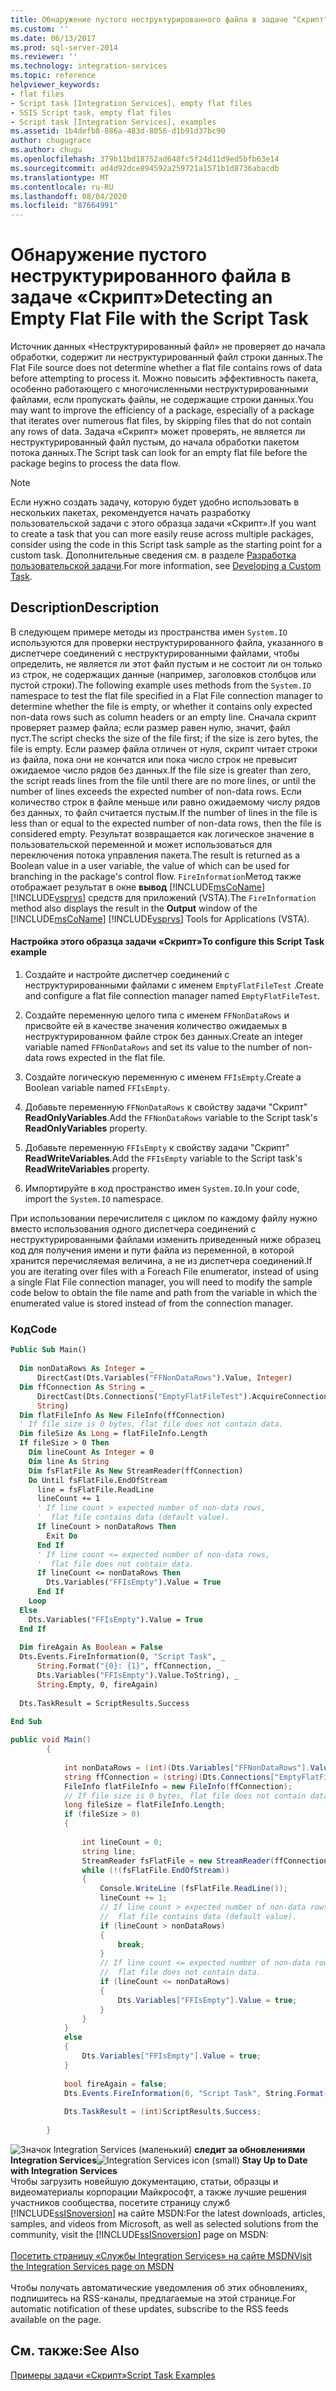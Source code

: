 ```yaml
---
title: Обнаружение пустого неструктурированного файла в задаче "Скрипт" | Документы Майкрософт
ms.custom: ''
ms.date: 06/13/2017
ms.prod: sql-server-2014
ms.reviewer: ''
ms.technology: integration-services
ms.topic: reference
helpviewer_keywords:
- flat files
- Script task [Integration Services], empty flat files
- SSIS Script task, empty flat files
- Script task [Integration Services], examples
ms.assetid: 1b4defb8-886a-483d-8056-d1b91d37bc90
author: chugugrace
ms.author: chugu
ms.openlocfilehash: 379b11bd18752ad648fc5f24d11d9ed5bfb63e14
ms.sourcegitcommit: ad4d92dce894592a259721a1571b1d8736abacdb
ms.translationtype: MT
ms.contentlocale: ru-RU
ms.lasthandoff: 08/04/2020
ms.locfileid: "87664991"
---
```

# <a name="detecting-an-empty-flat-file-with-the-script-task"></a><span data-ttu-id="3e7cc-102">Обнаружение пустого неструктурированного файла в задаче «Скрипт»</span><span class="sxs-lookup"><span data-stu-id="3e7cc-102">Detecting an Empty Flat File with the Script Task</span></span>
  <span data-ttu-id="3e7cc-103">Источник данных «Неструктурированный файл» не проверяет до начала обработки, содержит ли неструктурированный файл строки данных.</span><span class="sxs-lookup"><span data-stu-id="3e7cc-103">The Flat File source does not determine whether a flat file contains rows of data before attempting to process it.</span></span> <span data-ttu-id="3e7cc-104">Можно повысить эффективность пакета, особенно работающего с многочисленными неструктурированными файлами, если пропускать файлы, не содержащие строки данных.</span><span class="sxs-lookup"><span data-stu-id="3e7cc-104">You may want to improve the efficiency of a package, especially of a package that iterates over numerous flat files, by skipping files that do not contain any rows of data.</span></span> <span data-ttu-id="3e7cc-105">Задача «Скрипт» может проверять, не является ли неструктурированный файл пустым, до начала обработки пакетом потока данных.</span><span class="sxs-lookup"><span data-stu-id="3e7cc-105">The Script task can look for an empty flat file before the package begins to process the data flow.</span></span>  
  
> [!NOTE]  
>  <span data-ttu-id="3e7cc-106">Если нужно создать задачу, которую будет удобно использовать в нескольких пакетах, рекомендуется начать разработку пользовательской задачи с этого образца задачи «Скрипт».</span><span class="sxs-lookup"><span data-stu-id="3e7cc-106">If you want to create a task that you can more easily reuse across multiple packages, consider using the code in this Script task sample as the starting point for a custom task.</span></span> <span data-ttu-id="3e7cc-107">Дополнительные сведения см. в разделе [Разработка пользовательской задачи](../extending-packages-custom-objects/task/developing-a-custom-task.md).</span><span class="sxs-lookup"><span data-stu-id="3e7cc-107">For more information, see [Developing a Custom Task](../extending-packages-custom-objects/task/developing-a-custom-task.md).</span></span>  
  
## <a name="description"></a><span data-ttu-id="3e7cc-108">Description</span><span class="sxs-lookup"><span data-stu-id="3e7cc-108">Description</span></span>  
 <span data-ttu-id="3e7cc-109">В следующем примере методы из пространства имен `System.IO` используются для проверки неструктурированного файла, указанного в диспетчере соединений с неструктурированными файлами, чтобы определить, не является ли этот файл пустым и не состоит ли он только из строк, не содержащих данные (например, заголовков столбцов или пустой строки).</span><span class="sxs-lookup"><span data-stu-id="3e7cc-109">The following example uses methods from the `System.IO` namespace to test the flat file specified in a Flat File connection manager to determine whether the file is empty, or whether it contains only expected non-data rows such as column headers or an empty line.</span></span> <span data-ttu-id="3e7cc-110">Сначала скрипт проверяет размер файла; если размер равен нулю, значит, файл пуст.</span><span class="sxs-lookup"><span data-stu-id="3e7cc-110">The script checks the size of the file first; if the size is zero bytes, the file is empty.</span></span> <span data-ttu-id="3e7cc-111">Если размер файла отличен от нуля, скрипт читает строки из файла, пока они не кончатся или пока число строк не превысит ожидаемое число рядов без данных.</span><span class="sxs-lookup"><span data-stu-id="3e7cc-111">If the file size is greater than zero, the script reads lines from the file until there are no more lines, or until the number of lines exceeds the expected number of non-data rows.</span></span> <span data-ttu-id="3e7cc-112">Если количество строк в файле меньше или равно ожидаемому числу рядов без данных, то файл считается пустым.</span><span class="sxs-lookup"><span data-stu-id="3e7cc-112">If the number of lines in the file is less than or equal to the expected number of non-data rows, then the file is considered empty.</span></span> <span data-ttu-id="3e7cc-113">Результат возвращается как логическое значение в пользовательской переменной и может использоваться для переключения потока управления пакета.</span><span class="sxs-lookup"><span data-stu-id="3e7cc-113">The result is returned as a Boolean value in a user variable, the value of which can be used for branching in the package's control flow.</span></span> <span data-ttu-id="3e7cc-114">`FireInformation`Метод также отображает результат в окне **вывод** [!INCLUDE[msCoName](../../includes/msconame-md.md)] [!INCLUDE[vsprvs](../../includes/vsprvs-md.md)] средств для приложений (VSTA).</span><span class="sxs-lookup"><span data-stu-id="3e7cc-114">The `FireInformation` method also displays the result in the **Output** window of the [!INCLUDE[msCoName](../../includes/msconame-md.md)] [!INCLUDE[vsprvs](../../includes/vsprvs-md.md)] Tools for Applications (VSTA).</span></span>  
  
#### <a name="to-configure-this-script-task-example"></a><span data-ttu-id="3e7cc-115">Настройка этого образца задачи «Скрипт»</span><span class="sxs-lookup"><span data-stu-id="3e7cc-115">To configure this Script Task example</span></span>  
  
1.  <span data-ttu-id="3e7cc-116">Создайте и настройте диспетчер соединений с неструктурированными файлами с именем `EmptyFlatFileTest` .</span><span class="sxs-lookup"><span data-stu-id="3e7cc-116">Create and configure a flat file connection manager named `EmptyFlatFileTest`.</span></span>  
  
2.  <span data-ttu-id="3e7cc-117">Создайте переменную целого типа с именем `FFNonDataRows` и присвойте ей в качестве значения количество ожидаемых в неструктурированном файле строк без данных.</span><span class="sxs-lookup"><span data-stu-id="3e7cc-117">Create an integer variable named `FFNonDataRows` and set its value to the number of non-data rows expected in the flat file.</span></span>  
  
3.  <span data-ttu-id="3e7cc-118">Создайте логическую переменную с именем `FFIsEmpty`.</span><span class="sxs-lookup"><span data-stu-id="3e7cc-118">Create a Boolean variable named `FFIsEmpty`.</span></span>  
  
4.  <span data-ttu-id="3e7cc-119">Добавьте переменную `FFNonDataRows` к свойству задачи "Скрипт" **ReadOnlyVariables**.</span><span class="sxs-lookup"><span data-stu-id="3e7cc-119">Add the `FFNonDataRows` variable to the Script task's **ReadOnlyVariables** property.</span></span>  
  
5.  <span data-ttu-id="3e7cc-120">Добавьте переменную `FFIsEmpty` к свойству задачи "Скрипт" **ReadWriteVariables**.</span><span class="sxs-lookup"><span data-stu-id="3e7cc-120">Add the `FFIsEmpty` variable to the Script task's **ReadWriteVariables** property.</span></span>  
  
6.  <span data-ttu-id="3e7cc-121">Импортируйте в код пространство имен `System.IO`.</span><span class="sxs-lookup"><span data-stu-id="3e7cc-121">In your code, import the `System.IO` namespace.</span></span>  
  
 <span data-ttu-id="3e7cc-122">При использовании перечислителя с циклом по каждому файлу нужно вместо использования одного диспетчера соединений с неструктурированными файлами изменить приведенный ниже образец код для получения имени и пути файла из переменной, в которой хранится перечисляемая величина, а не из диспетчера соединений.</span><span class="sxs-lookup"><span data-stu-id="3e7cc-122">If you are iterating over files with a Foreach File enumerator, instead of using a single Flat File connection manager, you will need to modify the sample code below to obtain the file name and path from the variable in which the enumerated value is stored instead of from the connection manager.</span></span>  
  
### <a name="code"></a><span data-ttu-id="3e7cc-123">Код</span><span class="sxs-lookup"><span data-stu-id="3e7cc-123">Code</span></span>  
  
```vb  
Public Sub Main()  
  
  Dim nonDataRows As Integer = _  
      DirectCast(Dts.Variables("FFNonDataRows").Value, Integer)  
  Dim ffConnection As String = _  
      DirectCast(Dts.Connections("EmptyFlatFileTest").AcquireConnection(Nothing), _  
      String)  
  Dim flatFileInfo As New FileInfo(ffConnection)  
  ' If file size is 0 bytes, flat file does not contain data.  
  Dim fileSize As Long = flatFileInfo.Length  
  If fileSize > 0 Then  
    Dim lineCount As Integer = 0  
    Dim line As String  
    Dim fsFlatFile As New StreamReader(ffConnection)  
    Do Until fsFlatFile.EndOfStream  
      line = fsFlatFile.ReadLine  
      lineCount += 1  
      ' If line count > expected number of non-data rows,  
      '  flat file contains data (default value).  
      If lineCount > nonDataRows Then  
        Exit Do  
      End If  
      ' If line count <= expected number of non-data rows,  
      '  flat file does not contain data.  
      If lineCount <= nonDataRows Then  
        Dts.Variables("FFIsEmpty").Value = True  
      End If  
    Loop  
  Else  
    Dts.Variables("FFIsEmpty").Value = True  
  End If  
  
  Dim fireAgain As Boolean = False  
  Dts.Events.FireInformation(0, "Script Task", _  
      String.Format("{0}: {1}", ffConnection, _  
      Dts.Variables("FFIsEmpty").Value.ToString), _  
      String.Empty, 0, fireAgain)  
  
  Dts.TaskResult = ScriptResults.Success  
  
End Sub  
```  
  
```csharp  
public void Main()  
        {  
  
            int nonDataRows = (int)(Dts.Variables["FFNonDataRows"].Value);  
            string ffConnection = (string)(Dts.Connections["EmptyFlatFileTest"].AcquireConnection(null) as String);  
            FileInfo flatFileInfo = new FileInfo(ffConnection);  
            // If file size is 0 bytes, flat file does not contain data.  
            long fileSize = flatFileInfo.Length;  
            if (fileSize > 0)  
            {  
  
                int lineCount = 0;  
                string line;  
                StreamReader fsFlatFile = new StreamReader(ffConnection);  
                while (!(fsFlatFile.EndOfStream))  
                {  
                    Console.WriteLine (fsFlatFile.ReadLine());  
                    lineCount += 1;  
                    // If line count > expected number of non-data rows,  
                    //  flat file contains data (default value).  
                    if (lineCount > nonDataRows)  
                    {  
                        break;  
                    }  
                    // If line count <= expected number of non-data rows,  
                    //  flat file does not contain data.  
                    if (lineCount <= nonDataRows)  
                    {  
                        Dts.Variables["FFIsEmpty"].Value = true;  
                    }  
                }  
            }  
            else  
            {  
                Dts.Variables["FFIsEmpty"].Value = true;  
            }  
  
            bool fireAgain = false;  
            Dts.Events.FireInformation(0, "Script Task", String.Format("{0}: {1}", ffConnection, Dts.Variables["FFIsEmpty"].Value), String.Empty, 0, ref fireAgain);  
  
            Dts.TaskResult = (int)ScriptResults.Success;  
  
        }  
```  
  
<span data-ttu-id="3e7cc-124">![Значок Integration Services (маленький)](../media/dts-16.gif "Значок служб Integration Services (маленький)")  **следит за обновлениями Integration Services**</span><span class="sxs-lookup"><span data-stu-id="3e7cc-124">![Integration Services icon (small)](../media/dts-16.gif "Integration Services icon (small)")  **Stay Up to Date with Integration Services**</span></span><br /> <span data-ttu-id="3e7cc-125">Чтобы загрузить новейшую документацию, статьи, образцы и видеоматериалы корпорации Майкрософт, а также лучшие решения участников сообщества, посетите страницу служб [!INCLUDE[ssISnoversion](../../includes/ssisnoversion-md.md)] на сайте MSDN:</span><span class="sxs-lookup"><span data-stu-id="3e7cc-125">For the latest downloads, articles, samples, and videos from Microsoft, as well as selected solutions from the community, visit the [!INCLUDE[ssISnoversion](../../includes/ssisnoversion-md.md)] page on MSDN:</span></span><br /><br /> [<span data-ttu-id="3e7cc-126">Посетить страницу «Службы Integration Services» на сайте MSDN</span><span class="sxs-lookup"><span data-stu-id="3e7cc-126">Visit the Integration Services page on MSDN</span></span>](https://go.microsoft.com/fwlink/?LinkId=136655)<br /><br /> <span data-ttu-id="3e7cc-127">Чтобы получать автоматические уведомления об этих обновлениях, подпишитесь на RSS-каналы, предлагаемые на этой странице.</span><span class="sxs-lookup"><span data-stu-id="3e7cc-127">For automatic notification of these updates, subscribe to the RSS feeds available on the page.</span></span>  
  
## <a name="see-also"></a><span data-ttu-id="3e7cc-128">См. также:</span><span class="sxs-lookup"><span data-stu-id="3e7cc-128">See Also</span></span>  
 [<span data-ttu-id="3e7cc-129">Примеры задачи «Скрипт»</span><span class="sxs-lookup"><span data-stu-id="3e7cc-129">Script Task Examples</span></span>](../extending-packages-scripting-task-examples/script-task-examples.md)  
  
  
